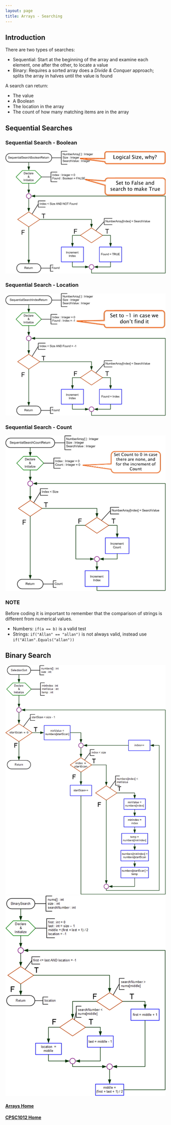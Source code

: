```yaml
---
layout: page
title: Arrays - Searching
---
```


## Introduction
There are two types of searches:
*  Sequential: Start at the beginning of the array and examine each element, one after the other, to locate a value
*  Binary: Requires a sorted array does a _Divide & Conquer_ approach; splits the array in halves until the value is found

A search can return:
*  The value
*  A Boolean
*  The location in the array
*  The count of how many matching items are in the array

## Sequential Searches
### Sequential Search - Boolean
![sequential-search-boolean](files/sequential-search-boolean.jpg)

### Sequential Search - Location
![sequential-search-location](files/sequential-search-location.jpg)

### Sequential Search - Count
![sequential-search-count](files/sequential-search-count.jpg)

### NOTE
Before coding it is important to remember that the comparison of strings is different from numerical values.
*  Numbers: `if(a == b)` is a valid test
*  Strings: `if("Allan" == "allan")` is not always valid, instead use `if("Allan".Equals("allan"))`

## Binary Search
![selection-sort](files/selection-sort.jpg)
![binary-search](files/binary-search.jpg)

#### [Arrays Home](index.md)
#### [CPSC1012 Home](../)
